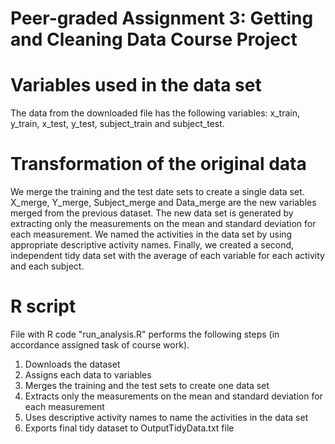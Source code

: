 # Peer-graded Assignment 3: Getting and Cleaning Data Course Project
# Variables used in the data set
The data from the downloaded file has the following variables: x_train, y_train, x_test, y_test, subject_train and subject_test.

# Transformation of the original data
We merge the training and the test date sets to create a single data set.
X_merge, Y_merge, Subject_merge and Data_merge are the new variables merged from the previous dataset. The new data set is generated by extracting only the measurements on the mean and standard deviation for each measurement. We named the activities in the data set by using appropriate descriptive activity names. Finally, we created a second, independent tidy data set with the average of each variable for each activity and each subject.

# R script
File with R code "run_analysis.R" performs the following steps (in accordance assigned task of course work).

1) Downloads the dataset
2) Assigns each data to variables
3) Merges the training and the test sets to create one data set
4) Extracts only the measurements on the mean and standard deviation for each measurement
5) Uses descriptive activity names to name the activities in the data set
6) Exports final tidy dataset to OutputTidyData.txt file
